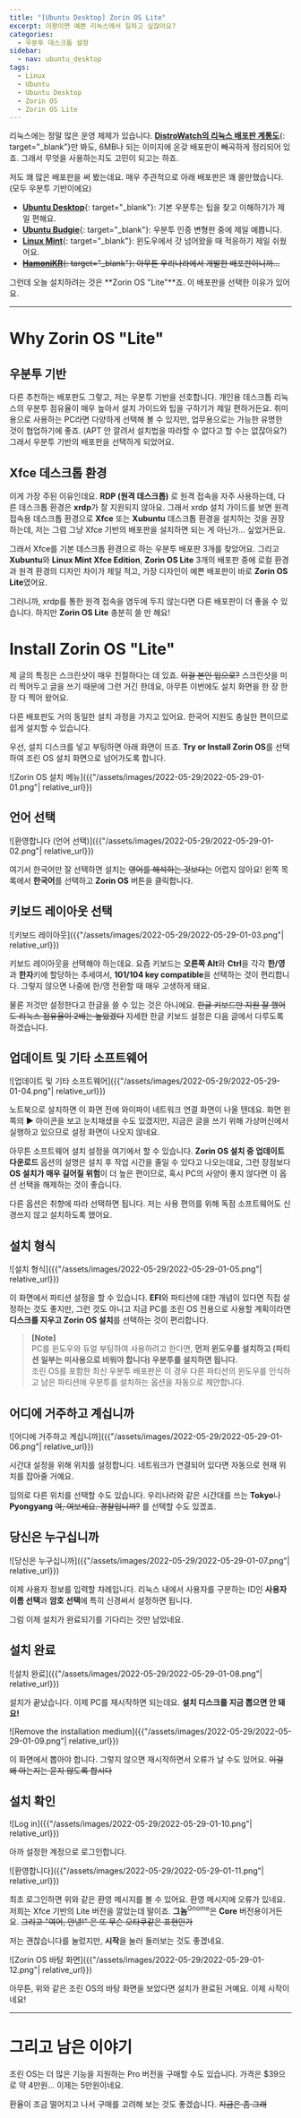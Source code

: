 ```yaml
---
title: "[Ubuntu Desktop] Zorin OS Lite"
excerpt: 이왕이면 예쁜 리눅스에서 일하고 싶잖아요?
categories:
  - 우분투 데스크톱 설정
sidebar:
  - nav: ubuntu_desktop
tags:
  - Linux
  - Ubuntu
  - Ubuntu Desktop
  - Zorin OS
  - Zorin OS Lite
---
```


리눅스에는 정말 많은 운영 체제가 있습니다. [**DistroWatch의 리눅스 배포판 계통도**](https://distrowatch.com/dwres.php?resource=family-tree){: target="_blank"}만 봐도, 6MB나 되는 이미지에 온갖 배포판이 빼곡하게 정리되어 있죠. 그래서 무엇을 사용하는지도 고민이 되고는 하죠.

저도 꽤 많은 배포판을 써 봤는데요. 매우 주관적으로 아래 배포판은 꽤 쓸만했습니다. (모두 우분투 기반이에요)

- [**Ubuntu Desktop**](https://ubuntu.com/download/desktop){: target="_blank"}: 기본 우분투는 팁을 찾고 이해하기가 제일 편해요.
- [**Ubuntu Budgie**](https://ubuntubudgie.org/){: target="_blank"}: 우분투 인증 변형판 중에 제일 예쁩니다.
- [**Linux Mint**](https://www.linuxmint.com/){: target="_blank"}: 윈도우에서 갓 넘어왔을 때 적응하기 제일 쉬웠어요.
- ~~[**HamoniKR**](https://hamonikr.org/){: target="_blank"}: 아무튼 우리나라에서 개발한 배포판이니까...~~

그런데 오늘 설치하려는 것은 **Zorin OS "Lite"**죠. 이 배포판을 선택한 이유가 있어요.

---

# Why Zorin OS "Lite"

## 우분투 기반

다른 추천하는 배포판도 그렇고, 저는 우분투 기반을 선호합니다. 개인용 데스크톱 리눅스의 우분투 점유율이 매우 높아서 설치 가이드와 팁을 구하기가 제일 편하거든요. 취미용으로 사용하는 PC라면 다양하게 선택해 볼 수 있지만, 업무용으로는 가능한 유명한 것이 협업하기에 좋죠. (APT 안 깔려서 설치법을 따라할 수 없다고 할 수는 없잖아요?) 그래서 우분투 기반의 배포판을 선택하게 되었어요.

## Xfce 데스크톱 환경

이게 가장 주된 이유인데요. **RDP (원격 데스크톱)** 로 원격 접속을 자주 사용하는데, 다른 데스크톱 환경은 **xrdp**가 잘 지원되지 않아요. 그래서 xrdp 설치 가이드를 보면 원격 접속용 데스크톱 환경으로 **Xfce** 또는 **Xubuntu** 데스크톱 환경을 설치하는 것을 권장하는데, 저는 그럼 그냥 Xfce 기반의 배포판을 설치하면 되는 게 아닌가... 싶었거든요.

그래서 Xfce를 기본 데스크톱 환경으로 하는 우분투 배포판 3개를 찾았어요. 그리고 **Xubuntu**와 **Linux Mint Xfce Edition**, **Zorin OS Lite** 3개의 배포판 중에 로컬 환경과 원격 환경의 디자인 차이가 제일 적고, 가장 디자인이 예쁜 배포판이 바로 **Zorin OS Lite**였어요.

그러니까, xrdp를 통한 원격 접속을 염두에 두지 않는다면 다른 배포판이 더 좋을 수 있습니다. 하지만 **Zorin OS Lite** 충분히 쓸 만 해요!

# Install Zorin OS "Lite"

제 글의 특징은 스크린샷이 매우 친절하다는 데 있죠. ~~이걸 본인 입으로?~~ 스크린샷을 미리 찍어두고 글을 쓰기 때문에 그런 거긴 한데요, 아무튼 이번에도 설치 화면을 한 장 한 장 다 찍어 왔어요.

다른 배포판도 거의 동일한 설치 과정을 가지고 있어요. 한국어 지원도 충실한 편이므로 쉽게 설치할 수 있습니다.

우선, 설치 디스크를 넣고 부팅하면 아래 화면이 뜨죠. **Try or Install Zorin OS**를 선택하여 조린 OS 설치 화면으로 넘어가도록 합니다.

![Zorin OS 설치 메뉴]({{"/assets/images/2022-05-29/2022-05-29-01-01.png"| relative_url}})

## 언어 선택

![환영합니다 (언어 선택)]({{"/assets/images/2022-05-29/2022-05-29-01-02.png"| relative_url}})

여기서 한국어만 잘 선택하면 설치는 ~~영어를 해석하는 것보다는~~ 어렵지 않아요! 왼쪽 목록에서 **한국어**를 선택하고 **Zorin OS** 버튼을 클릭합니다.

## 키보드 레이아웃 선택

![키보드 레이아웃]({{"/assets/images/2022-05-29/2022-05-29-01-03.png"| relative_url}})

키보드 레이아웃을 선택해야 하는데요. 요즘 키보드는 **오른쪽 Alt**와 **Ctrl**을 각각 **한/영**과 **한자**키에 할당하는 추세여서, **101/104 key compatible**을 선택하는 것이 편리합니다. 그렇지 않으면 나중에 한/영 전환할 때 매우 고생하게 돼요.

물론 저것만 설정한다고 한글을 쓸 수 있는 것은 아니에요. ~~한글 키보드만 지원 잘 했어도 리눅스 점유율이 2배는 높았겠다~~ 자세한 한글 키보드 설정은 다음 글에서 다루도록 하겠습니다.

## 업데이트 및 기타 소프트웨어

![업데이트 및 기타 소프트웨어]({{"/assets/images/2022-05-29/2022-05-29-01-04.png"| relative_url}})

노트북으로 설치하면 이 화면 전에 와이파이 네트워크 연결 화면이 나올 텐데요. 화면 왼쪽의 **▶** 아이콘을 보고 눈치채셨을 수도 있겠지만, 지금은 글을 쓰기 위해 가상머신에서 실행하고 있으므로 설정 화면이 나오지 않네요.

아무튼 소프트웨어 설치 설정을 여기에서 할 수 있습니다. **Zorin OS 설치 중 업데이트 다운로드** 옵션의 설명은 설치 후 작업 시간을 줄일 수 있다고 나오는데요, 그런 장점보다 **OS 설치가 매우 길어질 위험**이 더 높은 편이므로, 혹시 PC의 사양이 좋지 않다면 이 옵션 선택을 해제하는 것이 좋습니다.

다른 옵션은 취향에 따라 선택하면 됩니다. 저는 사용 편의를 위해 독점 소프트웨어도 신경쓰지 않고 설치하도록 했어요.

## 설치 형식

![설치 형식]({{"/assets/images/2022-05-29/2022-05-29-01-05.png"| relative_url}})

이 화면에서 파티션 설정을 할 수 있습니다. **EFI**와 파티션에 대한 개념이 있다면 직접 설정하는 것도 좋지만, 그런 것도 아니고 지금 PC를 조린 OS 전용으로 사용할 계획이라면 **디스크를 지우고 Zorin OS 설치**를 선택하는 것이 편리합니다.

> **[Note]**  
> PC를 윈도우와 듀얼 부팅하여 사용하려고 한다면, **먼저 윈도우를 설치하고 (파티션 일부는 미사용으로 비워야 합니다) 우분투를 설치하면 됩니다.**  
> 조린 OS를 포함한 최신 우분투 배포판은 이 경우 다른 파티션의 윈도우를 인식하고 남은 파티션에 우분투를 설치하는 옵션을 자동으로 제안합니다.

## 어디에 거주하고 계십니까

![어디에 거주하고 계십니까]({{"/assets/images/2022-05-29/2022-05-29-01-06.png"| relative_url}})

시간대 설정을 위해 위치를 설정합니다. 네트워크가 연결되어 있다면 자동으로 현재 위치를 잡아줄 거예요.

임의로 다른 위치를 선택할 수도 있습니다. 우리나라와 같은 시간대를 쓰는 **Tokyo**나 **Pyongyang** ~~여, 여보세요. 경찰입니까?~~ 를 선택할 수도 있겠죠.

## 당신은 누구십니까

![당신은 누구십니까]({{"/assets/images/2022-05-29/2022-05-29-01-07.png"| relative_url}})

이제 사용자 정보를 입력할 차례입니다. 리눅스 내에서 사용자를 구분하는 ID인 **사용자 이름 선택**과 **암호 선택**에 특히 신경써서 설정하면 됩니다.

그럼 이제 설치가 완료되기를 기다리는 것만 남았네요.

## 설치 완료

![설치 완료]({{"/assets/images/2022-05-29/2022-05-29-01-08.png"| relative_url}})

설치가 끝났습니다. 이제 PC를 재시작하면 되는데요. **설치 디스크를 지금 뽑으면 안 돼요!**

![Remove the installation medium]({{"/assets/images/2022-05-29/2022-05-29-01-09.png"| relative_url}})

이 화면에서 뽑아야 합니다. 그렇지 않으면 재시작하면서 오류가 날 수도 있어요. ~~이걸 왜 아는지는 묻지 않도록 합시다~~

## 설치 확인

![Log in]({{"/assets/images/2022-05-29/2022-05-29-01-10.png"| relative_url}})

아까 설정한 계정으로 로그인합니다.

![환영합니다]({{"/assets/images/2022-05-29/2022-05-29-01-11.png"| relative_url}})

최초 로그인하면 위와 같은 환영 메시지를 볼 수 있어요. 환영 메시지에 오류가 있네요. 저희는 Xfce 기반의 Lite 버전을 깔았는데 말이죠. **그놈**<sup>Gnome</sup>은 **Core** 버전용이거든요. ~~그리고 "여어, 안녕!" 은 또 무슨 오타쿠같은 표현인가~~

저는 괜찮습니다를 눌렀지만, **시작**을 눌러 둘러보는 것도 좋겠네요.

![Zorin OS 바탕 화면]({{"/assets/images/2022-05-29/2022-05-29-01-12.png"| relative_url}})

아무튼, 위와 같은 조린 OS의 바탕 화면을 보았다면 설치가 완료된 거예요. 이제 시작이네요!

---

# 그리고 남은 이야기

조린 OS는 더 많은 기능을 지원하는 Pro 버전을 구매할 수도 있습니다. 가격은 $39으로 약 4만원... 이제는 5만원이네요.

환율이 조금 떨어지고 나서 구매를 고려해 보는 것도 좋겠습니다. ~~지금은 좀 그래~~

